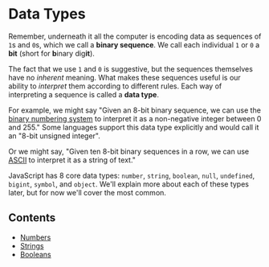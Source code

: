 # Data Types

Remember, underneath it all the computer is encoding data as sequences of `1`s and `0`s, which we call a **binary sequence**. We call each individual `1` or `0` a **bit** (short for **b**inary dig**it**).

The fact that we use `1` and `0` is suggestive, but the sequences themselves have no *inherent* meaning. What makes these sequences useful is our ability to *interpret* them according to different rules. Each way of interpreting a sequence is called a **data type**.

For example, we might say "Given an 8-bit binary sequence, we can use the [binary numbering system][wiki-binary-number] to interpret it as a non-negative integer between 0 and 255." Some languages support this data type explicitly and would call it an "8-bit unsigned integer".

Or we might say, "Given ten 8-bit binary sequences in a row, we can use [ASCII](http://www.asciitable.com/) to interpret it as a string of text."

JavaScript has 8 core data types: `number`, `string`, `boolean`, `null`, `undefined`, `bigint`, `symbol`, and `object`. We'll explain more about each of these types later, but for now we'll cover the most common.

## Contents

- [Numbers](./Numbers.md)
- [Strings](./Strings.md)
- [Booleans](./Booleans.md)

[wiki-binary-number]: https://en.wikipedia.org/wiki/Binary_number
